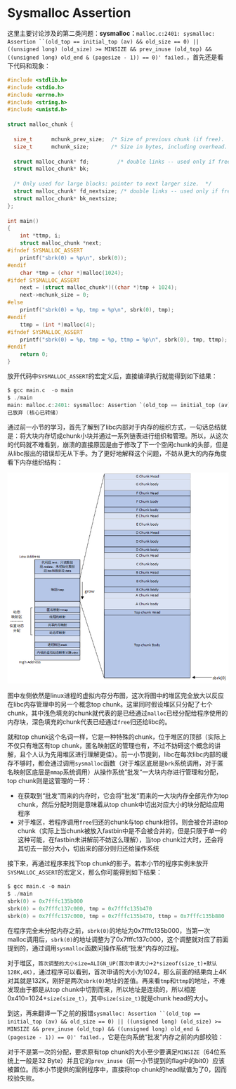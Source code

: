 # Sysmalloc Assertion

这里主要讨论涉及的第二类问题：**sysmalloc：**`malloc.c:2401: sysmalloc: Assertion ``(old_top == initial_top (av) && old_size == 0) || ((unsigned long) (old_size) >= MINSIZE && prev_inuse (old_top) && ((unsigned long) old_end & (pagesize - 1)) == 0)' failed.`，首先还是看下代码和现象：

```C
#include <stdlib.h>
#include <stdio.h>
#include <errno.h>
#include <string.h>
#include <unistd.h>

struct malloc_chunk {

  size_t      mchunk_prev_size;  /* Size of previous chunk (if free).  */
  size_t      mchunk_size;       /* Size in bytes, including overhead. */

  struct malloc_chunk* fd;         /* double links -- used only if free. */
  struct malloc_chunk* bk;

  /* Only used for large blocks: pointer to next larger size.  */
  struct malloc_chunk* fd_nextsize; /* double links -- used only if free. */
  struct malloc_chunk* bk_nextsize;
};

int main()
{
    int *ttmp, i;
    struct malloc_chunk *next;
#ifndef SYSMALLOC_ASSERT
    printf("sbrk(0) = %p\n", sbrk(0));
#endif
    char *tmp = (char *)malloc(1024);
#ifdef SYSMALLOC_ASSERT
    next = (struct malloc_chunk*)((char *)tmp + 1024);
    next->mchunk_size = 0;
#else
    printf("sbrk(0) = %p, tmp = %p\n", sbrk(0), tmp);
#endif
    ttmp = (int *)malloc(4);
#ifndef SYSMALLOC_ASSERT
    printf("sbrk(0) = %p, tmp = %p, ttmp = %p\n", sbrk(0), tmp, ttmp);
#endif
	return 0;
}
```

放开代码中`SYSMALLOC_ASSERT`的宏定义后，直接编译执行就能得到如下结果：

```c
$ gcc main.c  -o main
$ ./main
main: malloc.c:2401: sysmalloc: Assertion `(old_top == initial_top (av) && old_size == 0) || ((unsigned long) (old_size) >= MINSIZE && prev_inuse (old_top) && ((unsigned long) old_end & (pagesize - 1)) == 0)' failed.
已放弃 (核心已转储)
```

通过前一小节的学习，首先了解到了libc内部对于内存的组织方式，一句话总结就是：将大块内存切成chunk小块并通过一系列链表进行组织和管理。所以，从这次的代码就不难看到，崩溃的直接原因是由于修改了下一个空闲chunk的头部，但是从libc报出的错误却无从下手。为了更好地解释这个问题，不妨从更大的内存角度看下内存组织结构：

![Image text](https://github.com/CallonHuang/EngineerLinux/raw/master/img-storage/topchunk%E5%88%9D%E8%AF%86.png)

图中左侧依然是linux进程的虚拟内存分布图，这次将图中的堆区完全放大以反应在libc内存管理中的另一个概念top chunk。这里同时假设堆区只分配了七个chunk，其中浅色填充的chunk就代表的是已经通过`malloc`已经分配给程序使用的内存块，深色填充的chunk代表已经通过`free`归还给libc的。

就和top chunk这个名词一样，它是一种特殊的chunk，位于堆区的顶部（实际上不仅只有堆区有top chunk，匿名映射区的管理也有，不过不妨碍这个概念的讲解，且个人认为先用堆区进行理解更佳）。前一小节提到，libc在每次libc内部的缓存不够时，都会通过调用`sysmalloc`函数（对于堆区底层是`brk`系统调用，对于匿名映射区底层是`mmap`系统调用）从操作系统”批发“一大块内存进行管理和分配，top chunk则是这管理的一环：

- 在获取到“批发”而来的内存时，它会将”批发“而来的一大块内存全部先作为top chunk，然后分配时则是意味着从top chunk中切出对应大小的块分配给应用程序
- 对于堆区，若程序调用`free`归还的chunk与top chunk相邻，则会被合并进top chunk（实际上当chunk被放入fastbin中是不会被合并的，但是只限于单一的这种可能，在fastbin未讲解前不妨这么理解），当top chunk过大时，还会将其切去一部分大小，切出来的部分则归还给操作系统

接下来，再通过程序来找下top chunk的影子。若本小节的程序实例未放开`SYSMALLOC_ASSERT`的宏定义，那么你可能得到如下结果：

```c
$ gcc main.c -o main
$ ./main
sbrk(0) = 0x7fffc135b000
sbrk(0) = 0x7fffc137c000, tmp = 0x7fffc135b470
sbrk(0) = 0x7fffc137c000, tmp = 0x7fffc135b470, ttmp = 0x7fffc135b880
```

在程序完全未分配内存之前，`sbrk(0)`的地址为0x7fffc135b000，当第一次malloc调用后，`sbrk(0)`的地址调整为了0x7fffc137c000，这个调整就对应了前面提到的，通过调用`sysmalloc`函数问操作系统“批发”内存的过程。

对于堆区，`首次调整的大小size=ALIGN_UP(首次申请大小+2*sizeof(size_t)+默认128K,4K)`，通过程序可以看到，首次申请的大小为1024，那么前面的结果向上4K对其就是132K，刚好是两次`sbrk(0)`地址的差值。再来看`tmp`和`ttmp`的地址，不难发现由于都是从top chunk中切割而来，所以地址是连续的，所以相差0x410=1024+`size(size_t)`，其中`size(size_t)`就是chunk head的大小。

到这，再来翻译一下之前的报错`sysmalloc: Assertion ``(old_top == initial_top (av) && old_size == 0) || ((unsigned long) (old_size) >= MINSIZE && prev_inuse (old_top) && ((unsigned long) old_end & (pagesize - 1)) == 0)' failed.`，它是在向系统“批发”内存之前的内部校验：

对于不是第一次的分配，要求原有top chunk的大小至少要满足`MINSIZE`（64位系统上一般是32 Byte）并且它的`prev_inuse`（前一小节提到的flag中的bit0）应该被置位。而本小节提供的案例程序中，直接将top chunk的head赋值为了0，因而校验失败。



